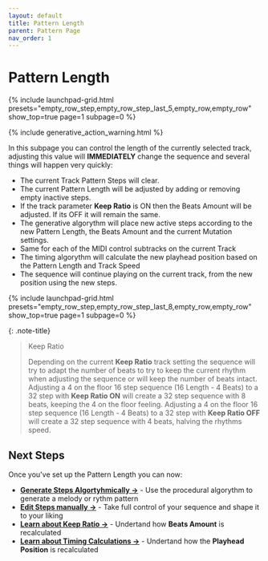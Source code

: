 ```yaml
---
layout: default
title: Pattern Length
parent: Pattern Page
nav_order: 1
---
```


# Pattern Length

{% include launchpad-grid.html presets="empty_row_step,empty_row_step_last_5,empty_row,empty_row" show_top=true page=1 subpage=0 %}

{% include generative_action_warning.html %}

In this subpage you can control the length of the currently selected track, adjusting this value will **IMMEDIATELY** change the sequence and several things will happen very quickly:

- The current Track Pattern Steps will clear.
- The current Pattern Length will be adjusted by adding or removing empty inactive steps.
- If the track parameter **Keep Ratio** is ON then the Beats Amount will be adjusted. If its OFF it will remain the same.
- The generative algorythm will place new active steps according to the new Pattern Length, the Beats Amount and the current Mutation settings.
- Same for each of the MIDI control subtracks on the current Track
- The timing algorythm will calculate the new playhead position based on the Pattern Length and Track Speed
- The sequence will continue playing on the current track, from the new position using the new steps.

{% include launchpad-grid.html presets="empty_row_step,empty_row_step_last_8,empty_row,empty_row" show_top=true page=1 subpage=0 %}

{: .note-title}
> Keep Ratio
>
> Depending on the current **Keep Ratio** track setting the sequence will try to adapt the number of beats to try to keep the current rhythm when adjusting the sequence or will keep the number of beats intact.
> Adjusting a 4 on the floor 16 step sequence (16 Length - 4 Beats) to a 32 step with **Keep Ratio ON** will create a 32 step sequence with 8 beats, keeping the 4 on the floor feeling.
> Adjusting a 4 on the floor 16 step sequence (16 Length - 4 Beats) to a 32 step with **Keep Ratio OFF** will create a 32 step sequence with 4 beats, halving the rhythms speed.

## Next Steps

Once you've set up the Pattern Length you can now:

- **[Generate Steps Algortyhmically →](pattern-beats.html)** - Use the procedural algorythm to generate a melody or rythm pattern
- **[Edit Steps manually →](../launchpad/)** - Take full control of your sequence and shape it to your liking
- **[Learn about **Keep Ratio** →](../track-settings/keep-ratio.html)** - Undertand how **Beats Amount** is recalculated
- **[Learn about **Timing Calculations** →](../advance/timing.html)** - Undertand how the **Playhead Position** is recalculated
